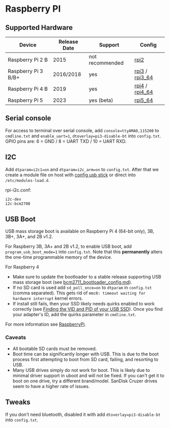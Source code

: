 # Raspberry PI

## Supported Hardware

| Device              | Release Date  | Support         | Config             |
|---------------------|---------------|-----------------|--------------------|
| Raspberry Pi 2 B    |2015           | not recommended | [rpi2](../../../buildroot-external/configs/rpi2_defconfig)             |
| Raspberry Pi 3 B/B+ |2016/2018      | yes             | [rpi3](../../../buildroot-external/configs/rpi3_defconfig) / [rpi3_64](../../../buildroot-external/configs/rpi3_64_defconfig) |
| Raspberry Pi 4 B    |2019           | yes             | [rpi4](../../../buildroot-external/configs/rpi4_defconfig) / [rpi4_64](../../../buildroot-external/configs/rpi4_64_defconfig) |
| Raspberry Pi 5      |2023           | yes (beta)      | [rpi5_64](../../../buildroot-external/configs/rpi5_64_defconfig) |

## Serial console

For access to terminal over serial console, add `console=ttyAMA0,115200` to `cmdline.txt` and `enable_uart=1`, `dtoverlay=pi3-disable-bt` into `config.txt`. GPIO pins are: 6 = GND / 8 = UART TXD / 10 = UART RXD.

## I2C

Add `dtparam=i2c1=on` and `dtparam=i2c_arm=on` to `config.txt`. After that we create a module file on host with [config usb stick][config] or direct into `/etc/modules-load.d`.

rpi-i2c.conf:
```
i2c-dev
i2c-bcm2708
```

## USB Boot

USB mass storage boot is available on Raspberry Pi 4 (64-bit only), 3B, 3B+, 3A+, and 2B v1.2.

For Raspberry 3B, 3A+ and 2B v1.2, to enable USB boot, add `program_usb_boot_mode=1` into `config.txt`. Note that this **permanently** alters the one-time programmable memory of the device.

For Raspberry 4

* Make sure to update the bootloader to a stable release supporting USB mass storage boot (see [bcm2711_bootloader_config.md](https://www.raspberrypi.org/documentation/hardware/raspberrypi/bcm2711_bootloader_config.md#usbmassstorageboot)). 
* If no SD card is used add `sd_poll_once=on` to `dtparam` in `config.txt` (comma separated). This gets rid of `mmc0: timeout waiting for hardware interrupt` kernel errors.
* If install still fails, then your SSD likely needs quirks enabled to work correctly (see [Finding the VID and PID of your USB SSD](https://www.raspberrypi.org/forums/viewtopic.php?t=245931)). Once you find your adapter's ID, add the quirks parameter in `cmdline.txt`. 

For more information see [RaspberryPi](https://www.raspberrypi.org/documentation/hardware/raspberrypi/bootmodes/msd.md).

### Caveats

* All bootable SD cards must be removed.
* Boot time can be significantly longer with USB. This is due to the boot process first attempting to boot from SD card, failing, and resorting to USB.
* Many USB drives simply do not work for boot. This is likely due to minimal driver support in uboot and will not be fixed. If you can't get it to boot on one drive, try a different brand/model. SanDisk Cruzer drives seem to have a higher rate of issues.

## Tweaks

If you don't need bluetooth, disabled it with add `dtoverlay=pi3-disable-bt` into `config.txt`.

[config]: ../../configuration.md#automatic
